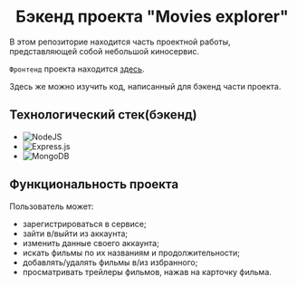 <h1 align="center">Бэкенд проекта "Movies explorer"</h1>

В этом репозиторие находится часть проектной работы, представляющей собой небольшой киносервис.  

`Фронтенд` проекта находится [здесь](https://github.com/e-zybkin/movies-explorer-frontend).

Здесь же можно изучить код, написанный для бэкенд части проекта.  

<h2>Технологический стек(бэкенд)</h2>

- ![NodeJS](https://img.shields.io/badge/node.js-6DA55F?style=for-the-badge&logo=node.js&logoColor=white)  
- ![Express.js](https://img.shields.io/badge/express.js-%23404d59.svg?style=for-the-badge&logo=express&logoColor=%2361DAFB)  
- ![MongoDB](https://img.shields.io/badge/MongoDB-%234ea94b.svg?style=for-the-badge&logo=mongodb&logoColor=white)  

<h2>Функциональность проекта</h2>

Пользователь может:

- зарегистрироваться в сервисе;
- зайти в/выйти из аккаунта;
- изменить данные своего аккаунта;
- искать фильмы по их названиям и продолжительности;
- добавлять/удалять фильмы в/из избранного;
- просматривать трейлеры фильмов, нажав на карточку фильма.
